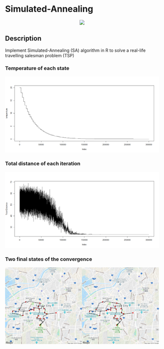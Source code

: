 # Simulated-Annealing

<p align="center">
  <img src="./img/opt.gif"/>
</p>

## Description
Implement Simulated-Annealing (SA) algorithm in R to solve a real-life travelling salesman problem (TSP)

### Temperature of each state
<p align="center">
  <img src="./img/temperature.png"/>
</p>

### Total distance of each iteration
<p align="center">
  <img src="./img/distance.png"/>
</p>

### Two final states of the convergence
<p align="center">
  <img src="./img/convergence.png"/>
</p>